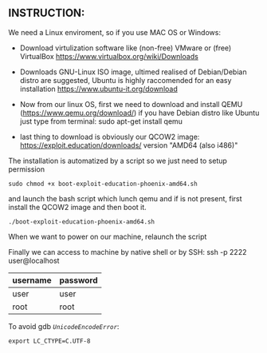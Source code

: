 ## INSTRUCTION:

We need a Linux enviroment, so if you use  MAC OS or Windows:
- Download virtulization software like (non-free) VMware or (free) VirtualBox 
   https://www.virtualbox.org/wiki/Downloads
- Downloads GNU-Linux ISO image, ultimed realised of Debian/Debian distro are suggested, Ubuntu is highly raccomended for an easy installation
   https://www.ubuntu-it.org/download



- Now from our linux OS, first we need to download and install QEMU (https://www.qemu.org/download/)
   if you have Debian distro like Ubuntu just type from terminal:
   sudo apt-get install qemu
- last thing to download is obviously our QCOW2 image:
   https://exploit.education/downloads/
   version "AMD64 (also i486)"

The installation is automatized by a script so we just need to setup permission 

```sudo chmod +x boot-exploit-education-phoenix-amd64.sh```

and launch the bash script which lunch qemu and if is not present, first install the QCOW2 image and then boot it.

```./boot-exploit-education-phoenix-amd64.sh```

When we want to power on our machine, relaunch the script

Finally we can access to machine by native shell or by SSH:
   ssh -p 2222 user@localhost

username | password
---------|----------
user | user
root | root

To avoid gdb *`UnicodeEncodeError`*:
```
export LC_CTYPE=C.UTF-8
```
